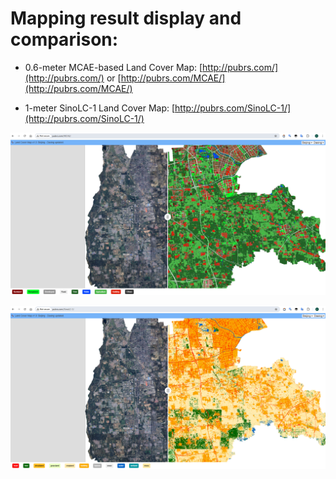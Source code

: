 

# Mapping result display and comparison:

- 0.6-meter MCAE-based Land Cover Map: [http://pubrs.com/](http://pubrs.com/)  or [http://pubrs.com/MCAE/](http://pubrs.com/MCAE/)

- 1-meter SinoLC-1 Land Cover Map: [http://pubrs.com/SinoLC-1/](http://pubrs.com/SinoLC-1/)


![0.6-meter MCAE-based Land Cover Map](./fig/LC-MCAE.png "0.6-meter MCAE-based Land Cover Map")

![1-meter SinoLC-1 Land Cover Map](./fig/LC-SinoLC-1.png "1-meter SinoLC-1 Land Cover Map")

